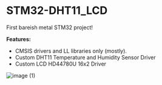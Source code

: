 # STM32-DHT11_LCD

First bareish metal STM32 project!

**Features:**
- CMSIS drivers and LL libraries only (mostly).
- Custom DHT11 Temperature and Humidity Sensor Driver
- Custom LCD HD44780U 16x2 Driver

![image (1)](https://github.com/user-attachments/assets/9f1d58f0-f8ae-4bb9-a576-68b712a5533a)
